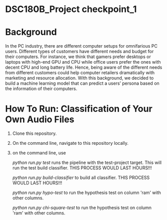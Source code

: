 # DSC180B_Project checkpoint_1

# Background
In the PC industry, there are different computer setups for omnifarious PC users. Different types of customers have different needs and budget for their computers. For instance, we think that gamers prefer desktops or laptops with high-end GPU and CPU while office users prefer the ones with decent CPU and long battery life. Hence, being aware of the different needs from different customers could help computer retailers dramatically with marketing and resource allocation. With this background, we decided to build a machine learning model that can predict a users’ persona based on the information of their computers.

# How To Run: Classification of Your Own Audio Files
1. Clone this repository.
2. On the command line, navigate to this repository locally.
3. on the command line, use

    *python run.py test* runs the pipeline with the test-project target. This will run the test build classifier. THIS PROCESS WOULD LAST HOURS!!!
    
    *python run.py build-classifier* to build all classifier. THIS PROCESS WOULD LAST HOURS!!!
    
    *python run.py hypo-test* to run the hypothesis test on column 'ram' with other columns.
    
    *python run.py chi-square-test* to run the hypothesis test on column 'ram' with other columns.

